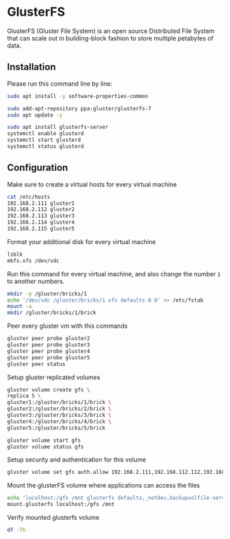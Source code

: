 # GlusterFS

GlusterFS (Gluster File System) is an open source Distributed File System that can scale out in building-block fashion to store multiple petabytes of data.

## Installation

Please run this command line by line:

```bash
sudo apt install -y software-properties-common
```

```bash
sudo add-apt-repository ppa:gluster/glusterfs-7
sudo apt update -y
```

```bash
sudo apt install glusterfs-server
systemctl enable glusterd
systemctl start glusterd
systemctl status glusterd
```

## Configuration

Make sure to create a virtual hosts for every virtual machine

```bash
cat /etc/hosts
192.168.2.111 gluster1
192.168.2.112 gluster2
192.168.2.113 gluster3
192.168.2.114 gluster4
192.168.2.115 gluster5
```

Format your additional disk for every virtual machine

```bash
lsblk
mkfs.xfs /dev/vdc
```

Run this command for every virtual machine, and also change the number `1` to another numbers.

```bash
mkdir -p /gluster/bricks/1
echo '/dev/vdc /gluster/bricks/1 xfs defaults 0 0' >> /etc/fstab
mount -a
mkdir /gluster/bricks/1/brick
```

Peer every gluster vm with this commands

```bash
gluster peer probe gluster2
gluster peer probe gluster3
gluster peer probe gluster4
gluster peer probe gluster5
gluster peer status
```

Setup gluster replicated volumes

```bash
gluster volume create gfs \
replica 5 \
gluster1:/gluster/bricks/1/brick \
gluster2:/gluster/bricks/2/brick \
gluster3:/gluster/bricks/3/brick \
gluster4:/gluster/bricks/4/brick \
gluster5:/gluster/bricks/5/brick

gluster volume start gfs
gluster volume status gfs
```

Setup security and authentication for this volume

```bash
gluster volume set gfs auth.allow 192.168.2.111,192.168.112.112,192.168.2.113,192.168.2.114,192.168.2.115
```

Mount the glusterFS volume where applications can access the files

```bash
echo 'localhost:/gfs /mnt glusterfs defaults,_netdev,backupvolfile-server=localhost 0 0' >> /etc/fstab
mount.glusterfs localhost:/gfs /mnt
```

Verify mounted glusterfs volume

```bash
df -Th
```
